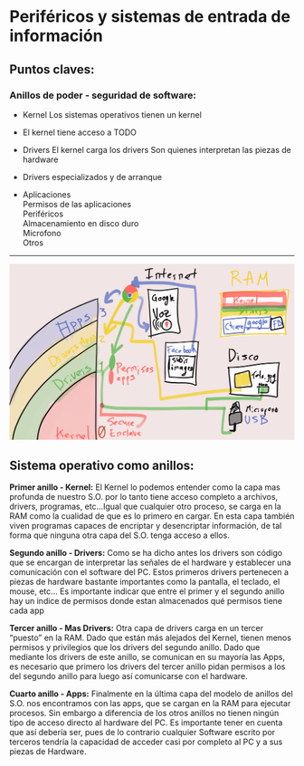 # Periféricos y sistemas de entrada de información

## Puntos claves:
### Anillos de poder - seguridad de software:

* Kernel Los sistemas operativos tienen un kernel

* El kernel tiene acceso a TODO

* Drivers El kernel carga los drivers
Son quienes interpretan las piezas de hardware

* Drivers especializados y de arranque

* Aplicaciones<br>
Permisos de las aplicaciones<br>
Periféricos<br>
Almacenamiento en disco duro<br>
Microfono<br>
Otros

<hr>

![](imagenes/clase8.png)

## Sistema operativo como anillos:

**Primer anillo - Kernel:** El Kernel lo podemos entender como la capa mas profunda de nuestro S.O. por lo tanto tiene acceso completo a archivos, drivers, programas, etc…Igual que cualquier otro proceso, se carga en la RAM como la cualidad de que es lo primero en cargar.
En esta capa también viven programas capaces de encriptar y desencriptar información, de tal forma que ninguna otra capa del S.O. tenga acceso a ellos.

**Segundo anillo - Drivers:** Como se ha dicho antes los drivers son código que se encargan de interpretar las señales de el hardware y establecer una comunicación con el software del PC. Estos primeros drivers pertenecen a piezas de hardware bastante importantes como la pantalla, el teclado, el mouse, etc…
Es importante indicar que entre el primer y el segundo anillo hay un indice de permisos donde estan almacenados qué permisos tiene cada app

**Tercer anillo - Mas Drivers:** Otra capa de drivers carga en un tercer “puesto” en la RAM. Dado que están más alejados del Kernel, tienen menos permisos y privilegios que los drivers del segundo anillo. Dado que mediante los drivers de este anillo, se comunican en su mayoría las Apps, es necesario que primero los drivers del tercer anillo pidan permisos a los del segundo anillo para luego así comunicarse con el hardware.

**Cuarto anillo - Apps:** Finalmente en la última capa del modelo de anillos del S.O. nos encontramos con las apps, que se cargan en la RAM para ejecutar procesos. Sin embargo a diferencia de los otros anillos no tienen ningún tipo de acceso directo al hardware del PC. Es importante tener en cuenta que así debería ser, pues de lo contrario cualquier Software escrito por terceros tendría la capacidad de acceder casi por completo al PC y a sus piezas de Hardware.